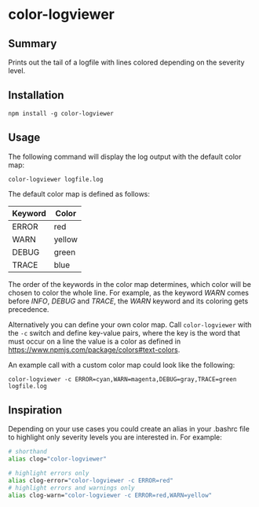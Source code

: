 # color-logviewer

## Summary

Prints out the tail of a logfile with lines colored depending on the severity level.

## Installation

`npm install -g color-logviewer`

## Usage

The following command will display the log output with the default color map:

`color-logviewer logfile.log`

The default color map is defined as follows:

| Keyword | Color   |
| ------- | ------- |
| ERROR   | red     |
| WARN    | yellow  |
| DEBUG   | green   |
| TRACE   | blue    |

The order of the keywords in the color map determines, which color will be chosen to color the whole line. For example,
as the keyword _WARN_ comes before _INFO_, _DEBUG_ and _TRACE_, the _WARN_ keyword and its coloring gets precedence.

Alternatively you can define your own color map. Call `color-logviewer` with the `-c` switch and define key-value pairs,
where the key is the word that must occur on a line the value is a color as defined in
https://www.npmjs.com/package/colors#text-colors.

An example call with a custom color map could look like the following:

`color-logviewer -c ERROR=cyan,WARN=magenta,DEBUG=gray,TRACE=green logfile.log`

## Inspiration

Depending on your use cases you could create an alias in your .bashrc file to highlight only severity levels you are
interested in. For example:

```bash
# shorthand
alias clog="color-logviewer"

# highlight errors only
alias clog-error="color-logviewer -c ERROR=red"
# highlight errors and warnings only
alias clog-warn="color-logviewer -c ERROR=red,WARN=yellow"
```
